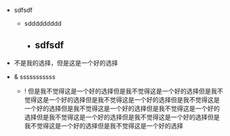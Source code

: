 - sdfsdf
	- sddddddddd
		- sdfsdf
			- 
- 不是我的选择，但是这是一个好的选择


- & sssssssssss
	- ! 但是我不觉得这是一个好的选择但是我不觉得这是一个好的选择但是我不觉得这是一个好的选择但是我不觉得这是一个好的选择但是我不觉得这是一个好的选择但是我不觉得这是一个好的选择但是我不觉得这是一个好的选择但是我不觉得这是一个好的选择但是我不觉得这是一个好的选择但是我不觉得这是一个好的选择但是我不觉得这是一个好的选择

